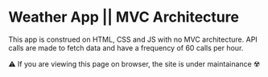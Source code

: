 # Weather App || MVC Architecture
This app is construed on HTML, CSS and JS with no MVC architecture. API calls are made to fetch data and have a frequency of 60 calls per hour.


⚠️ If you are viewing this page on browser, the site is under maintainance ☢️
